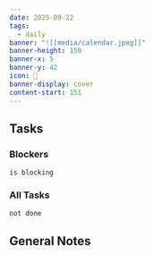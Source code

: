 ```yaml
---
date: 2025-09-22
tags:
  - daily
banner: "![[media/calendar.jpeg]]"
banner-height: 150
banner-x: 5
banner-y: 42
icon: 📆
banner-display: cover
content-start: 151
---
```

## Tasks

### Blockers
```tasks
is blocking
```

### All Tasks
```tasks
not done
```

## General Notes
